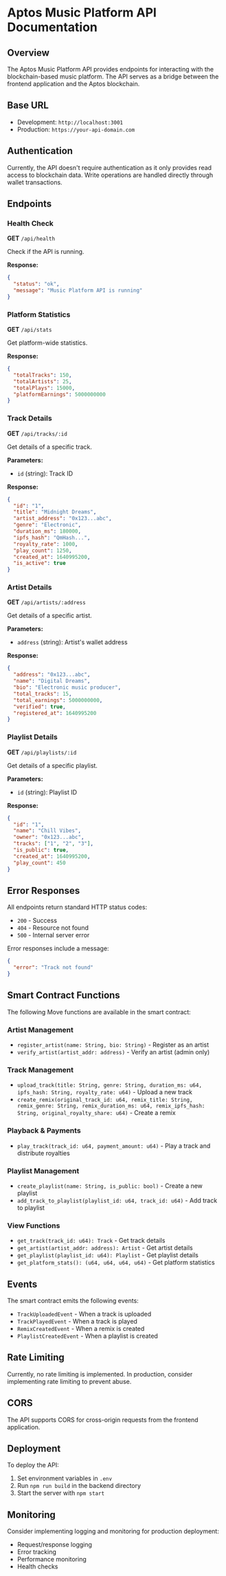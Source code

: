 # Aptos Music Platform API Documentation

## Overview

The Aptos Music Platform API provides endpoints for interacting with the blockchain-based music platform. The API serves as a bridge between the frontend application and the Aptos blockchain.

## Base URL

- Development: `http://localhost:3001`
- Production: `https://your-api-domain.com`

## Authentication

Currently, the API doesn't require authentication as it only provides read access to blockchain data. Write operations are handled directly through wallet transactions.

## Endpoints

### Health Check

**GET** `/api/health`

Check if the API is running.

**Response:**
```json
{
  "status": "ok",
  "message": "Music Platform API is running"
}
```

### Platform Statistics

**GET** `/api/stats`

Get platform-wide statistics.

**Response:**
```json
{
  "totalTracks": 150,
  "totalArtists": 25,
  "totalPlays": 15000,
  "platformEarnings": 5000000000
}
```

### Track Details

**GET** `/api/tracks/:id`

Get details of a specific track.

**Parameters:**
- `id` (string): Track ID

**Response:**
```json
{
  "id": "1",
  "title": "Midnight Dreams",
  "artist_address": "0x123...abc",
  "genre": "Electronic",
  "duration_ms": 180000,
  "ipfs_hash": "QmHash...",
  "royalty_rate": 1000,
  "play_count": 1250,
  "created_at": 1640995200,
  "is_active": true
}
```

### Artist Details

**GET** `/api/artists/:address`

Get details of a specific artist.

**Parameters:**
- `address` (string): Artist's wallet address

**Response:**
```json
{
  "address": "0x123...abc",
  "name": "Digital Dreams",
  "bio": "Electronic music producer",
  "total_tracks": 15,
  "total_earnings": 5000000000,
  "verified": true,
  "registered_at": 1640995200
}
```

### Playlist Details

**GET** `/api/playlists/:id`

Get details of a specific playlist.

**Parameters:**
- `id` (string): Playlist ID

**Response:**
```json
{
  "id": "1",
  "name": "Chill Vibes",
  "owner": "0x123...abc",
  "tracks": ["1", "2", "3"],
  "is_public": true,
  "created_at": 1640995200,
  "play_count": 450
}
```

## Error Responses

All endpoints return standard HTTP status codes:

- `200` - Success
- `404` - Resource not found
- `500` - Internal server error

Error responses include a message:

```json
{
  "error": "Track not found"
}
```

## Smart Contract Functions

The following Move functions are available in the smart contract:

### Artist Management

- `register_artist(name: String, bio: String)` - Register as an artist
- `verify_artist(artist_addr: address)` - Verify an artist (admin only)

### Track Management

- `upload_track(title: String, genre: String, duration_ms: u64, ipfs_hash: String, royalty_rate: u64)` - Upload a new track
- `create_remix(original_track_id: u64, remix_title: String, remix_genre: String, remix_duration_ms: u64, remix_ipfs_hash: String, original_royalty_share: u64)` - Create a remix

### Playback & Payments

- `play_track(track_id: u64, payment_amount: u64)` - Play a track and distribute royalties

### Playlist Management

- `create_playlist(name: String, is_public: bool)` - Create a new playlist
- `add_track_to_playlist(playlist_id: u64, track_id: u64)` - Add track to playlist

### View Functions

- `get_track(track_id: u64): Track` - Get track details
- `get_artist(artist_addr: address): Artist` - Get artist details
- `get_playlist(playlist_id: u64): Playlist` - Get playlist details
- `get_platform_stats(): (u64, u64, u64, u64)` - Get platform statistics

## Events

The smart contract emits the following events:

- `TrackUploadedEvent` - When a track is uploaded
- `TrackPlayedEvent` - When a track is played
- `RemixCreatedEvent` - When a remix is created
- `PlaylistCreatedEvent` - When a playlist is created

## Rate Limiting

Currently, no rate limiting is implemented. In production, consider implementing rate limiting to prevent abuse.

## CORS

The API supports CORS for cross-origin requests from the frontend application.

## Deployment

To deploy the API:

1. Set environment variables in `.env`
2. Run `npm run build` in the backend directory
3. Start the server with `npm start`

## Monitoring

Consider implementing logging and monitoring for production deployment:

- Request/response logging
- Error tracking
- Performance monitoring
- Health checks